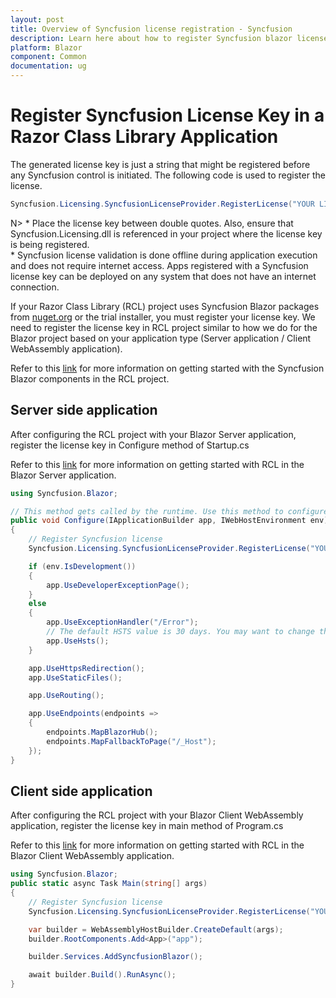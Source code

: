 ```yaml
---
layout: post
title: Overview of Syncfusion license registration - Syncfusion
description: Learn here about how to register Syncfusion blazor license key for syncfusion Blazor application with license validation. 
platform: Blazor
component: Common
documentation: ug
---
```


# Register Syncfusion License Key in a Razor Class Library Application

The generated license key is just a string that might be registered before any Syncfusion control is initiated. The following code is used to register the license.

```csharp
Syncfusion.Licensing.SyncfusionLicenseProvider.RegisterLicense("YOUR LICENSE KEY");
```

N> * Place the license key between double quotes.  Also, ensure that Syncfusion.Licensing.dll is referenced in your project where the license key is being registered.
<br/> * Syncfusion license validation is done offline during application execution and does not require internet access.  Apps registered with a Syncfusion license key can be deployed on any system that does not have an internet connection.

If your Razor Class Library (RCL) project uses Syncfusion Blazor packages from [nuget.org](https://www.nuget.org/packages?q=syncfusion) or the trial installer, you must register your license key. We need to register the license key in RCL project similar to how we do for the Blazor project based on your application type (Server application / Client WebAssembly application).

Refer to this [link](https://blazor.syncfusion.com/documentation/getting-started/razor-class-library/) for more information on getting started with the Syncfusion Blazor components in the RCL project.

## Server side application

After configuring the RCL project with your Blazor Server application, register the license key in Configure method of Startup.cs

Refer to this [link](https://blazor.syncfusion.com/documentation/getting-started/razor-class-library/#getting-started-with-razor-class-library-in-blazor-server-application) for more information on getting started with RCL in the Blazor Server application.

```csharp
using Syncfusion.Blazor;

// This method gets called by the runtime. Use this method to configure the HTTP request pipeline.
public void Configure(IApplicationBuilder app, IWebHostEnvironment env)
{
    // Register Syncfusion license
    Syncfusion.Licensing.SyncfusionLicenseProvider.RegisterLicense("YOUR LICENSE KEY");

    if (env.IsDevelopment())
    {
        app.UseDeveloperExceptionPage();
    }
    else
    {
        app.UseExceptionHandler("/Error");
        // The default HSTS value is 30 days. You may want to change this for production scenarios, see https://aka.ms/aspnetcore-hsts.
        app.UseHsts();
    }

    app.UseHttpsRedirection();
    app.UseStaticFiles();

    app.UseRouting();

    app.UseEndpoints(endpoints =>
    {
        endpoints.MapBlazorHub();
        endpoints.MapFallbackToPage("/_Host");
    });
}
```

## Client side application

After configuring the RCL project with your Blazor Client WebAssembly application, register the license key in main method of Program.cs

Refer to this [link](https://blazor.syncfusion.com/documentation/getting-started/razor-class-library/#getting-started-with-razor-class-library-in-blazor-clientwebassembly-application) for more information on getting started with RCL in the Blazor Client WebAssembly application.

```csharp
using Syncfusion.Blazor;
public static async Task Main(string[] args)
{
    // Register Syncfusion license
    Syncfusion.Licensing.SyncfusionLicenseProvider.RegisterLicense("YOUR LICENSE KEY");

    var builder = WebAssemblyHostBuilder.CreateDefault(args);
    builder.RootComponents.Add<App>("app");

    builder.Services.AddSyncfusionBlazor();

    await builder.Build().RunAsync();
}
```